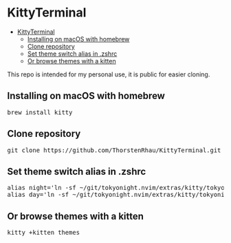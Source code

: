 # KittyTerminal

<!--toc:start-->

- [KittyTerminal](#kittyterminal)
  - [Installing on macOS with homebrew](#installing-on-macos-with-homebrew)
  - [Clone repository](#clone-repository)
  - [Set theme switch alias in .zshrc](#set-theme-switch-alias-in-zshrc)
  - [Or browse themes with a kitten](#or-browse-themes-with-a-kitten)
  <!--toc:end-->

This repo is intended for my personal use, it is public for easier cloning.

## Installing on macOS with homebrew

<pre>
brew install kitty
</pre>

## Clone repository

<pre>
git clone https://github.com/ThorstenRhau/KittyTerminal.git ~/.config/kitty
</pre>

## Set theme switch alias in .zshrc

<pre>
alias night='ln -sf ~/git/tokyonight.nvim/extras/kitty/tokyonight_storm.conf ~/.config/kitty/theme.conf'
alias day='ln -sf ~/git/tokyonight.nvim/extras/kitty/tokyonight_day.conf ~/.config/kitty/theme.conf'
</pre>

## Or browse themes with a kitten

<pre>
kitty +kitten themes
</pre>
